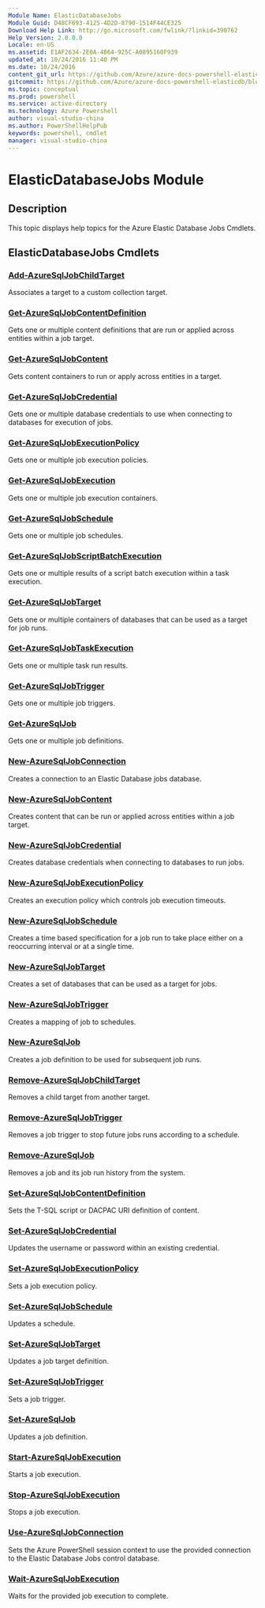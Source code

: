 ```yaml
---
Module Name: ElasticDatabaseJobs
Module Guid: D48CF693-4125-4D2D-8790-1514F44CE325
Download Help Link: http://go.microsoft.com/fwlink/?linkid=390762
Help Version: 2.0.0.0
Locale: en-US
ms.assetid: E1AF2634-2E0A-4B64-925C-A0895168F939
updated_at: 10/24/2016 11:40 PM
ms.date: 10/24/2016
content_git_url: https://github.com/Azure/azure-docs-powershell-elasticdb/blob/master/ElasticDB/ElasticDatabaseJobs/v0.8.33/ElasticDatabaseJobs.md
gitcommit: https://github.com/Azure/azure-docs-powershell-elasticdb/blob/7a02af14ec19f1c9dda7d4026e385276a422289b/ElasticDB/ElasticDatabaseJobs/v0.8.33/ElasticDatabaseJobs.md
ms.topic: conceptual
ms.prod: powershell
ms.service: active-directory
ms.technology: Azure Powershell
author: visual-studio-china
ms.author: PowerShellHelpPub
keywords: powershell, cmdlet
manager: visual-studio-china
---
```


# ElasticDatabaseJobs Module
## Description
This topic displays help topics for the Azure Elastic Database Jobs Cmdlets.

## ElasticDatabaseJobs Cmdlets
### [Add-AzureSqlJobChildTarget](./Add-AzureSqlJobChildTarget.md)
Associates a target to a custom collection target.


### [Get-AzureSqlJobContentDefinition](./Get-AzureSqlJobContentDefinition.md)
Gets one or multiple content definitions that are run or applied across entities within a job target.


### [Get-AzureSqlJobContent](./Get-AzureSqlJobContent.md)
Gets content containers to run or apply across entities in a target.


### [Get-AzureSqlJobCredential](./Get-AzureSqlJobCredential.md)
Gets one or multiple database credentials to use when connecting to databases for execution of jobs.


### [Get-AzureSqlJobExecutionPolicy](./Get-AzureSqlJobExecutionPolicy.md)
Gets one or multiple job execution policies.


### [Get-AzureSqlJobExecution](./Get-AzureSqlJobExecution.md)
Gets one or multiple job execution containers.


### [Get-AzureSqlJobSchedule](./Get-AzureSqlJobSchedule.md)
Gets one or multiple job schedules.


### [Get-AzureSqlJobScriptBatchExecution](./Get-AzureSqlJobScriptBatchExecution.md)
Gets one or multiple results of a script batch execution within a task execution.


### [Get-AzureSqlJobTarget](./Get-AzureSqlJobTarget.md)
Gets one or multiple containers of databases that can be used as a target for job runs.


### [Get-AzureSqlJobTaskExecution](./Get-AzureSqlJobTaskExecution.md)
Gets one or multiple task run results.


### [Get-AzureSqlJobTrigger](./Get-AzureSqlJobTrigger.md)
Gets one or multiple job triggers.


### [Get-AzureSqlJob](./Get-AzureSqlJob.md)
Gets one or multiple job definitions.


### [New-AzureSqlJobConnection](./New-AzureSqlJobConnection.md)
Creates a connection to an Elastic Database jobs database.


### [New-AzureSqlJobContent](./New-AzureSqlJobContent.md)
Creates content that can be run or applied across entities within a job target.


### [New-AzureSqlJobCredential](./New-AzureSqlJobCredential.md)
Creates database credentials when connecting to databases to run jobs.


### [New-AzureSqlJobExecutionPolicy](./New-AzureSqlJobExecutionPolicy.md)
Creates an execution policy which controls job execution timeouts.


### [New-AzureSqlJobSchedule](./New-AzureSqlJobSchedule.md)
Creates a time based specification for a job run to take place either on a reoccurring interval or at a single time.


### [New-AzureSqlJobTarget](./New-AzureSqlJobTarget.md)
Creates a set of databases that can be used as a target for jobs.


### [New-AzureSqlJobTrigger](./New-AzureSqlJobTrigger.md)
Creates a mapping of job to schedules.


### [New-AzureSqlJob](./New-AzureSqlJob.md)
Creates a job definition to be used for subsequent job runs.


### [Remove-AzureSqlJobChildTarget](./Remove-AzureSqlJobChildTarget.md)
Removes a child target from another target.


### [Remove-AzureSqlJobTrigger](./Remove-AzureSqlJobTrigger.md)
Removes a job trigger to stop future jobs runs according to a schedule.


### [Remove-AzureSqlJob](./Remove-AzureSqlJob.md)
Removes a job and its job run history from the system.


### [Set-AzureSqlJobContentDefinition](./Set-AzureSqlJobContentDefinition.md)
Sets the T-SQL script or DACPAC URI definition of content.


### [Set-AzureSqlJobCredential](./Set-AzureSqlJobCredential.md)
Updates the username or password within an existing credential.


### [Set-AzureSqlJobExecutionPolicy](./Set-AzureSqlJobExecutionPolicy.md)
Sets a job execution policy.


### [Set-AzureSqlJobSchedule](./Set-AzureSqlJobSchedule.md)
Updates a schedule.


### [Set-AzureSqlJobTarget](./Set-AzureSqlJobTarget.md)
Updates a job target definition.


### [Set-AzureSqlJobTrigger](./Set-AzureSqlJobTrigger.md)
Sets a job trigger.


### [Set-AzureSqlJob](./Set-AzureSqlJob.md)
Updates a job definition.


### [Start-AzureSqlJobExecution](./Start-AzureSqlJobExecution.md)
Starts a job execution.


### [Stop-AzureSqlJobExecution](./Stop-AzureSqlJobExecution.md)
Stops a job execution.


### [Use-AzureSqlJobConnection](./Use-AzureSqlJobConnection.md)
Sets the Azure PowerShell session context to use the provided connection to the Elastic Database Jobs control database.


### [Wait-AzureSqlJobExecution](./Wait-AzureSqlJobExecution.md)
Waits for the provided job execution to complete.



